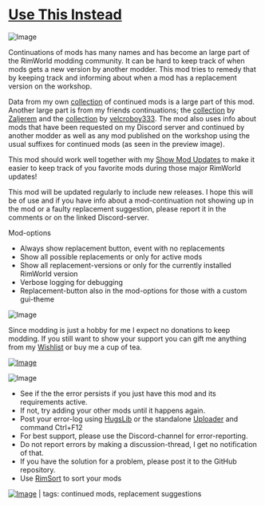# [Use This Instead](https://steamcommunity.com/sharedfiles/filedetails/?id=3396308787)

![Image](https://i.imgur.com/iCj5o7O.png)

Continuations of mods has many names and has become an large part of the RimWorld modding community.
It can be hard to keep track of when mods gets a new version by another modder. This mod tries to remedy that by keeping track and informing about when a mod has a replacement version on the workshop. 

Data from my own [collection](https://steamcommunity.com/sharedfiles/filedetails/?id=1541984105) of continued mods is a large part of this mod. Another large part is from my friends continuations; the [collection](https://steamcommunity.com/workshop/filedetails/?id=2787987321) by [Zaljerem](https://steamcommunity.com/id/zaljerem) and the [collection](https://steamcommunity.com/workshop/filedetails/?id=2099979037) by [velcroboy333](https://steamcommunity.com/profiles/76561198032065507). 
The mod also uses info about mods that have been requested on my Discord server and continued by another modder as well as any mod published on the workshop using the usual suffixes for continued mods (as seen in the preview image).

This mod should work well together with my [Show Mod Updates](https://steamcommunity.com/sharedfiles/filedetails/?id=3218690663) to make it easier to keep track of you favorite mods during those major RimWorld updates!

This mod will be updated regularly to include new releases. I hope this will be of use and if you have info about a mod-continuation not showing up in the mod or a faulty replacement suggestion, please report it in the comments or on the linked Discord-server.

Mod-options


-  Always show replacement button, event with no replacements
-  Show all possible replacements or only for active mods
-  Show all replacement-versions or only for the currently installed RimWorld version
-  Verbose logging for debugging
-  Replacement-button also in the mod-options for those with a custom gui-theme



![Image](https://i.imgur.com/Ds0rBAD.png)

Since modding is just a hobby for me I expect no donations to keep modding. If you still want to show your support you can gift me anything from my [Wishlist](https://store.steampowered.com/wishlist/id/Mlie) or buy me a cup of tea.

[![Image](https://i.imgur.com/VWG0yff.png)](https://ko-fi.com/G2G55DDYD)

![Image](https://i.imgur.com/5xwDG6H.png)



-  See if the the error persists if you just have this mod and its requirements active.
-  If not, try adding your other mods until it happens again.
-  Post your error-log using [HugsLib](https://steamcommunity.com/workshop/filedetails/?id=818773962) or the standalone [Uploader](https://steamcommunity.com/sharedfiles/filedetails/?id=2873415404) and command Ctrl+F12
-  For best support, please use the Discord-channel for error-reporting.
-  Do not report errors by making a discussion-thread, I get no notification of that.
-  If you have the solution for a problem, please post it to the GitHub repository.
-  Use [RimSort](https://github.com/RimSort/RimSort/releases/latest) to sort your mods

 

[![Image](https://img.shields.io/github/v/release/emipa606/UseThisInstead?label=latest%20version&style=plastic&labelColor=0070cd&color=white)](https://steamcommunity.com/sharedfiles/filedetails/changelog/3396308787) | tags:  continued mods,  replacement suggestions
